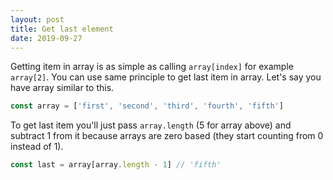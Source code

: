```yaml
---
layout: post
title: Get last element
date: 2019-09-27
---
```


Getting item in array is as simple as calling `array[index]` for example `array[2]`. You can use same principle to get last item in array. Let's say you have array similar to this.

```js
const array = ['first', 'second', 'third', 'fourth', 'fifth']
```

To get last item you'll just pass `array.length` (5 for array above) and subtract 1 from it because arrays are zero based (they start counting from 0 instead of 1).

```js
const last = array[array.length - 1] // 'fifth'
```
